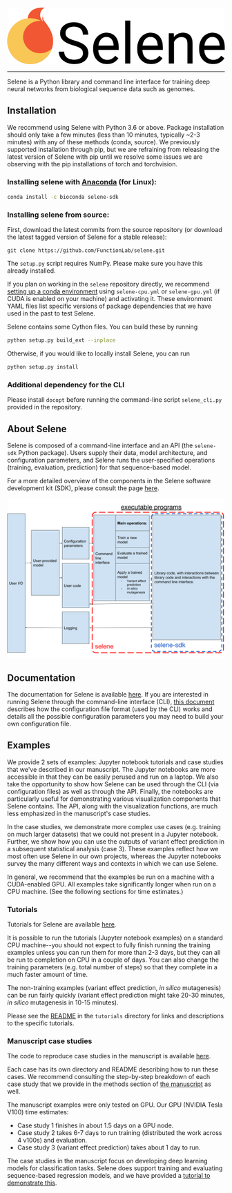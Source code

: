 ![logo](docs/source/_static/img/selene_logo.png)

---

Selene is a Python library and command line interface for training deep neural networks from biological sequence data such as genomes.

## Installation

We recommend using Selene with Python 3.6 or above. 
Package installation should only take a few minutes (less than 10 minutes, typically ~2-3 minutes) with any of these methods (conda, source). We previously supported installation through pip, but we are refraining from releasing the latest version of Selene with pip until we resolve some issues we are observing with the pip installations of torch and torchvision.   

### Installing selene with [Anaconda](https://www.anaconda.com/download/) (for Linux):

```sh
conda install -c bioconda selene-sdk
```

### Installing selene from source:

First, download the latest commits from the source repository (or download the latest tagged version of Selene for a stable release):
```
git clone https://github.com/FunctionLab/selene.git
```

The `setup.py` script requires NumPy. Please make sure you have this already installed.

If you plan on working in the `selene` repository directly, we recommend [setting up a conda environment](https://conda.io/docs/user-guide/tasks/manage-environments.html#creating-an-environment-from-an-environment-yml-file) using `selene-cpu.yml` or `selene-gpu.yml` (if CUDA is enabled on your machine) and activating it.
These environment YAML files list specific versions of package dependencies that we have used in the past to test Selene.

Selene contains some Cython files. You can build these by running
```sh
python setup.py build_ext --inplace
```

Otherwise, if you would like to locally install Selene, you can run
```sh
python setup.py install
```

### Additional dependency for the CLI

Please install `docopt` before running the command-line script `selene_cli.py` provided in the repository.

## About Selene

Selene is composed of a command-line interface and an API (the `selene-sdk` Python package). 
Users supply their data, model architecture, and configuration parameters, and Selene runs the user-specified operations (training, evaluation, prediction) for that sequence-based model.

For a more detailed overview of the components in the Selene software development kit (SDK), please consult the page [here](http://selene.flatironinstitute.org/overview/overview.html).

![summary figure](docs/source/_static/img/selene_overview.png)

## Documentation

The documentation for Selene is available [here](https://selene.flatironinstitute.org/).
If you are interested in running Selene through the command-line interface (CLI), [this document](https://selene.flatironinstitute.org/overview/cli.html) describes how the configuration file format (used by the CLI) works and details all the possible configuration parameters you may need to build your own configuration file. 

## Examples

We provide 2 sets of examples: Jupyter notebook tutorials and case studies that we've described in our manuscript. 
The Jupyter notebooks are more accessible in that they can be easily perused and run on a laptop. 
We also take the opportunity to show how Selene can be used through the CLI (via configuration files) as well as through the API. 
Finally, the notebooks are particularly useful for demonstrating various visualization components that Selene contains. 
The API, along with the visualization functions, are much less emphasized in the manuscript's case studies.

In the case studies, we demonstrate more complex use cases (e.g. training on much larger datasets) that we could not present in a Jupyter notebook.
Further, we show how you can use the outputs of variant effect prediction in a subsequent statistical analysis (case 3).
These examples reflect how we most often use Selene in our own projects, whereas the Jupyter notebooks survey the many different ways and contexts in which we can use Selene.

In general, we recommend that the examples be run on a machine with a CUDA-enabled GPU. All examples take significantly longer when run on a CPU machine.
(See the following sections for time estimates.)

### Tutorials

Tutorials for Selene are available [here](https://github.com/FunctionLab/selene/tree/master/tutorials).

It is possible to run the tutorials (Jupyter notebook examples) on a standard CPU machine--you should not expect to fully finish running the training examples unless you can run them for more than 2-3 days, but they can all be run to completion on CPU in a couple of days. You can also change the training parameters (e.g. total number of steps) so that they complete in a much faster amount of time. 

The non-training examples (variant effect prediction, _in silico_ mutagenesis) can be run fairly quickly (variant effect prediction might take 20-30 minutes, _in silico_ mutagenesis in 10-15 minutes). 

Please see the [README](https://github.com/FunctionLab/selene/blob/master/tutorials/README.md) in the `tutorials` directory for links and descriptions to the specific tutorials.   

### Manuscript case studies

The code to reproduce case studies in the manuscript is available [here](https://github.com/FunctionLab/selene/tree/master/manuscript).

Each case has its own directory and README describing how to run these cases. 
We recommend consulting the step-by-step breakdown of each case study that we provide in the methods section of [the manuscript](https://doi.org/10.1101/438291) as well.  

The manuscript examples were only tested on GPU.
Our GPU (NVIDIA Tesla V100) time estimates:

- Case study 1 finishes in about 1.5 days on a GPU node.
- Case study 2 takes 6-7 days to run training (distributed the work across 4 v100s) and evaluation.
- Case study 3 (variant effect prediction) takes about 1 day to run. 

The case studies in the manuscript focus on developing deep learning models for classification tasks. Selene does support training and evaluating sequence-based regression models, and we have provided a [tutorial to demonstrate this](https://github.com/FunctionLab/selene/blob/master/tutorials/regression_mpra_example/regression_mpra_example.ipynb).  
